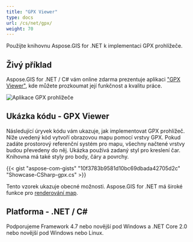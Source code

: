 ```yaml
---
title: "GPX Viewer"
type: docs
url: /cs/net/gpx/
weight: 70
---
```


Použijte knihovnu Aspose.GIS for .NET k implementaci GPX prohlížeče.

## **Živý příklad**

Aspose.GIS for .NET / C# vám online zdarma prezentuje aplikaci ["GPX Viewer"](https://products.aspose.app/gis/viewer/gpx), kde můžete prozkoumat její funkčnost a kvalitu práce.

![Aplikace GPX prohlížeče](viewer.png)

## **Ukázka kódu - GPX Viewer**

Následující úryvek kódu vám ukazuje, jak implementovat GPX prohlížeč. Níže uvedený kód vytvoří obrazovou mapu pomocí vrstvy GPX. Pokud zadáte prostorový referenční systém pro mapu, všechny načtené vrstvy budou převedeny do něj.
Ukázka používá zadaný styl pro kreslení čar. Knihovna má také styly pro body, čáry a povrchy.

{{< gist "aspose-com-gists" "10f3783b9581d10bc69dbada42705d2c" "Showcase-CSharp-gpx.cs" >}}

Tento vzorek ukazuje obecné možnosti. Aspose.GIS for .NET má široké funkce pro [renderování map](https://docs.aspose.com/gis/net/map-rendering/).

## **Platforma - .NET / C#**

Podporujeme Framework 4.7 nebo novější pod Windows a .NET Core 2.0 nebo novější pod Windows nebo Linux.
